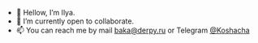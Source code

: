 - 👋 Hellow, I’m Ilya.
- 💞️ I’m currently open to collaborate.
- 📫 You can reach me by mail baka@derpy.ru or Telegram [@Koshacha](https://t.me/Koshacha)

<!---
- 👀 I’m interested in ...
- 🌱 I’m currently learning ...
tlenkie/tlenkie is a ✨ special ✨ repository because its `README.md` (this file) appears on your GitHub profile.
You can click the Preview link to take a look at your changes.
--->
